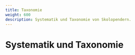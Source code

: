 ```yaml
---
title: Taxonomie
weight: 600
description: Systematik und Taxonomie von Skolopendern.
---
```


# Systematik und Taxonomie